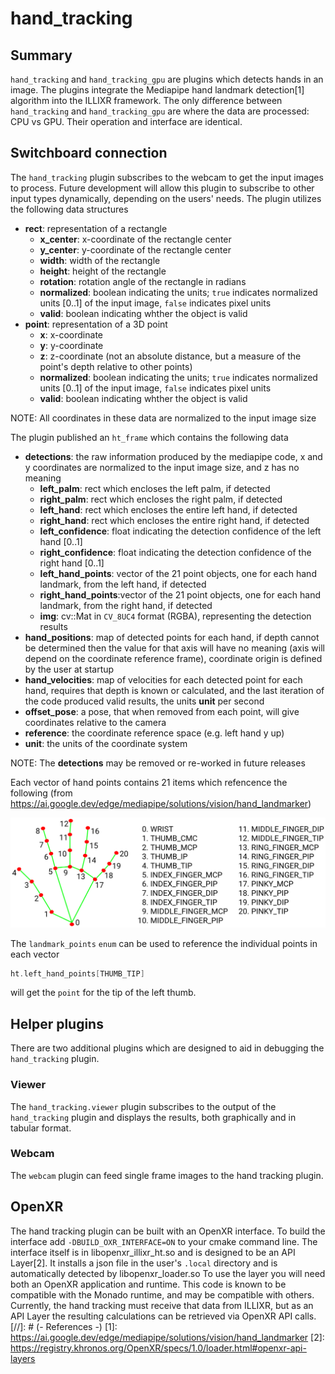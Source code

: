 # hand_tracking

## Summary

`hand_tracking` and `hand_tracking_gpu` are plugins which detects hands in an image. The plugins integrate the Mediapipe hand landmark detection[1] algorithm into the ILLIXR framework. The only difference between `hand_tracking` and `hand_tracking_gpu` are where the data are processed: CPU vs GPU. Their operation and interface are identical.

## Switchboard connection

The `hand_tracking` plugin subscribes to the webcam to get the input images to process. Future development will allow this plugin to subscribe to other input types dynamically, depending on the users' needs. The plugin utilizes the following data structures

  - **rect**: representation of a rectangle
    - **x_center**: x-coordinate of the rectangle center
    - **y_center**: y-coordinate of the rectangle center
    - **width**: width of the rectangle
    - **height**: height of the rectangle
    - **rotation**: rotation angle of the rectangle in radians
    - **normalized**: boolean indicating the units; `true` indicates normalized units [0..1] of the input image, `false` indicates pixel units
    - **valid**: boolean indicating whther the object is valid
  - **point**: representation of a 3D point
    - **x**: x-coordinate
    - **y**: y-coordinate
    - **z**: z-coordinate (not an absolute distance, but a measure of the point's depth relative to other points)
    - **normalized**: boolean indicating the units; `true` indicates normalized units [0..1] of the input image, `false` indicates pixel units
    - **valid**: boolean indicating whther the object is valid

NOTE:
All coordinates in these data are normalized to the input image size
    
The plugin published an `ht_frame` which contains the following data

  - **detections**: the raw information produced by the mediapipe code, x and y coordinates are normalized to the input image size, and z has no meaning
    - **left_palm**: rect which encloses the left palm, if detected
    - **right_palm**: rect which encloses the right palm, if detected
    - **left_hand**: rect which encloses the entire left hand, if detected
    - **right_hand**: rect which encloses the entire right hand, if detected
    - **left_confidence**: float indicating the detection confidence of the left hand [0..1]
    - **right_confidence**: float indicating the detection confidence of the right hand [0..1]
    - **left_hand_points**: vector of the 21 point objects, one for each hand landmark, from the left hand, if detected
    - **right_hand_points**:vector of the 21 point objects, one for each hand landmark, from the right hand, if detected 
    - **img**: cv::Mat in `CV_8UC4` format (RGBA), representing the detection results
  - **hand_positions**: map of detected points for each hand, if depth cannot be determined then the value for that axis will have no meaning (axis will depend on the coordinate reference frame), coordinate origin is defined by the user at startup
  - **hand_velocities**: map of velocities for each detected point for each hand, requires that depth is known or calculated, and the last iteration of the code produced valid results, the units **unit** per second
  - **offset_pose**: a pose, that when removed from each point, will give coordinates relative to the camera
  - **reference**: the coordinate reference space (e.g. left hand y up)
  - **unit**: the units of the coordinate system

NOTE:
The **detections** may be removed or re-worked in future releases 

Each vector of hand points contains 21 items which refencence the following (from https://ai.google.dev/edge/mediapipe/solutions/vision/hand_landmarker)

![hand_landmark_map](../images/hand_landmark_reference.png)

The `landmark_points` `enum` can be used to reference the individual points in each vector

```C++
ht.left_hand_points[THUMB_TIP]
```

will get the `point` for the tip of the left thumb.

## Helper plugins

There are two additional plugins which are designed to aid in debugging the `hand_tracking` plugin.

### Viewer

The `hand_tracking.viewer` plugin subscribes to the output of the `hand_tracking` plugin and displays the results, both graphically and in tabular format.

### Webcam

The `webcam` plugin can feed single frame images to the hand tracking plugin.


## OpenXR

The hand tracking plugin can be built with an OpenXR interface. To build the interface add `-DBUILD_OXR_INTERFACE=ON` to your cmake command line.
The interface itself is in libopenxr_illixr_ht.so and is designed to be an API Layer[2]. It installs a json file in the user's `.local` directory and is 
automatically detected by libopenxr_loader.so To use the layer you will need both an OpenXR application and runtime. This code is known to be 
compatible with the Monado runtime, and may be compatible with others. Currently, the hand tracking must receive that data from ILLIXR,
but as an API Layer the resulting calculations can be retrieved via OpenXR API calls.
[//]: # (- References -)
[1]: https://ai.google.dev/edge/mediapipe/solutions/vision/hand_landmarker
[2]: https://registry.khronos.org/OpenXR/specs/1.0/loader.html#openxr-api-layers
